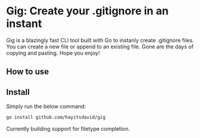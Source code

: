 # Gig: Create your .gitignore in an instant

Gig is a blazingly fast CLI tool built with Go to instanly create .gitignore files.
You can create a new file or append to an existing file. Gone are the days of
copying and pasting. Hope you enjoy!

## How to use

## Install

Simply run the below command:

```bash
go install github.com/hayitsdavid/gig
```

Currently building support for filetype completion.
